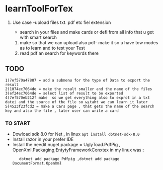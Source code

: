 # learnToolForTex

1) Use case 
    -upload files txt. pdf etc fiel extension 
    - search in your files and make cards or defi from all info that u got with smart search
    
     1) make so that we can upload also pdf- make it so u have tow modes as  to learn and to test your Test 
      2) read pdf an search for keywords there 
     
## TODO
    1)7ef570a47887 = add a submenu for the type of Data to export the result 
    2)1074ec7064de = make the result smaller and the name of the files 
    3)ef24ec7064de = select list of result to be exported 
    4)7ef570eb212f make  so we get everything also to exprot in a txt datei and the source of the file so w¿taht we can learn it later 
    5)4523f23fcd2 = make a Cars page , that gets the name of the search key and also the file , later user can write a card 

### TO START
- Dowload sdk 8.0 for Net  , in linux 
    ```apt install dotnet-sdk-8.0```
- Install razor in your prefer IDE
- Install the needit  nuget package = UglyToad.PdfPig , OpenXml.Packaging;EntytyFrameworkConxtex
in my linux was :
     ``` dotnet add package DocumentFormat.OpenXml 
        dotnet add package Pdfpig ,dotnet add package DocumentFormat.OpenXml 
